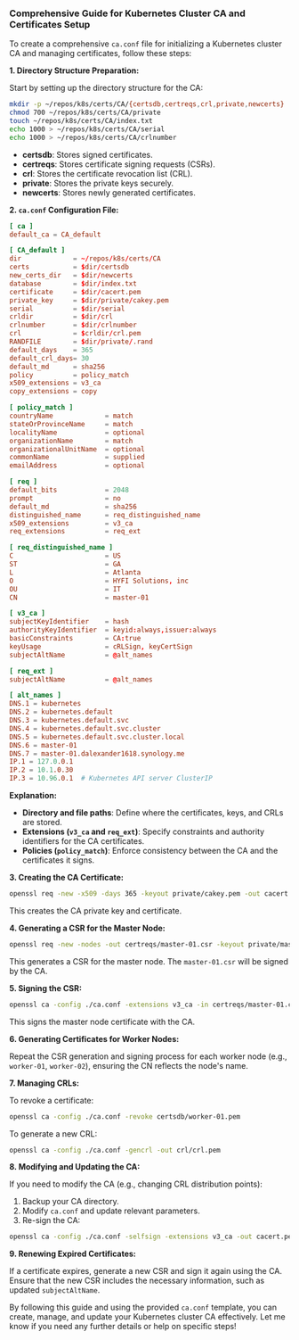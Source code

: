 ### Comprehensive Guide for Kubernetes Cluster CA and Certificates Setup

To create a comprehensive `ca.conf` file for initializing a Kubernetes
cluster CA and managing certificates, follow these steps:

**1. Directory Structure Preparation:**

Start by setting up the directory structure for the CA:

```bash
mkdir -p ~/repos/k8s/certs/CA/{certsdb,certreqs,crl,private,newcerts}
chmod 700 ~/repos/k8s/certs/CA/private
touch ~/repos/k8s/certs/CA/index.txt
echo 1000 > ~/repos/k8s/certs/CA/serial
echo 1000 > ~/repos/k8s/certs/CA/crlnumber
```

- **certsdb**: Stores signed certificates.
- **certreqs**: Stores certificate signing requests (CSRs).
- **crl**: Stores the certificate revocation list (CRL).
- **private**: Stores the private keys securely.
- **newcerts**: Stores newly generated certificates.

**2. `ca.conf` Configuration File:**

```conf
[ ca ]
default_ca = CA_default

[ CA_default ]
dir             = ~/repos/k8s/certs/CA
certs           = $dir/certsdb
new_certs_dir   = $dir/newcerts
database        = $dir/index.txt
certificate     = $dir/cacert.pem
private_key     = $dir/private/cakey.pem
serial          = $dir/serial
crldir          = $dir/crl
crlnumber       = $dir/crlnumber
crl             = $crldir/crl.pem
RANDFILE        = $dir/private/.rand
default_days    = 365
default_crl_days= 30
default_md      = sha256
policy          = policy_match
x509_extensions = v3_ca
copy_extensions = copy

[ policy_match ]
countryName             = match
stateOrProvinceName     = match
localityName            = optional
organizationName        = match
organizationalUnitName  = optional
commonName              = supplied
emailAddress            = optional

[ req ]
default_bits            = 2048
prompt                  = no
default_md              = sha256
distinguished_name      = req_distinguished_name
x509_extensions         = v3_ca
req_extensions          = req_ext

[ req_distinguished_name ]
C                       = US
ST                      = GA
L                       = Atlanta
O                       = HYFI Solutions, inc
OU                      = IT
CN                      = master-01

[ v3_ca ]
subjectKeyIdentifier    = hash
authorityKeyIdentifier  = keyid:always,issuer:always
basicConstraints        = CA:true
keyUsage                = cRLSign, keyCertSign
subjectAltName          = @alt_names

[ req_ext ]
subjectAltName          = @alt_names

[ alt_names ]
DNS.1 = kubernetes
DNS.2 = kubernetes.default
DNS.3 = kubernetes.default.svc
DNS.4 = kubernetes.default.svc.cluster
DNS.5 = kubernetes.default.svc.cluster.local
DNS.6 = master-01
DNS.7 = master-01.dalexander1618.synology.me
IP.1 = 127.0.0.1
IP.2 = 10.1.0.30
IP.3 = 10.96.0.1  # Kubernetes API server ClusterIP
```

**Explanation:**
- **Directory and file paths**: Define where the certificates, keys, and CRLs are stored.
- **Extensions (`v3_ca` and `req_ext`)**: Specify constraints and authority identifiers for the CA certificates.
- **Policies (`policy_match`)**: Enforce consistency between the CA and the certificates it signs.

**3. Creating the CA Certificate:**

```bash
openssl req -new -x509 -days 365 -keyout private/cakey.pem -out cacert.pem -config ./ca.conf
```

This creates the CA private key and certificate.

**4. Generating a CSR for the Master Node:**

```bash
openssl req -new -nodes -out certreqs/master-01.csr -keyout private/master-01.key -config ./ca.conf
```

This generates a CSR for the master node. The `master-01.csr` will be signed by the CA.

**5. Signing the CSR:**

```bash
openssl ca -config ./ca.conf -extensions v3_ca -in certreqs/master-01.csr -out certsdb/master-01.pem
```

This signs the master node certificate with the CA.

**6. Generating Certificates for Worker Nodes:**

Repeat the CSR generation and signing process for each worker node (e.g., `worker-01`, `worker-02`), ensuring the CN reflects the node's name.

**7. Managing CRLs:**

To revoke a certificate:

```bash
openssl ca -config ./ca.conf -revoke certsdb/worker-01.pem
```

To generate a new CRL:

```bash
openssl ca -config ./ca.conf -gencrl -out crl/crl.pem
```

**8. Modifying and Updating the CA:**

If you need to modify the CA (e.g., changing CRL distribution points):
1. Backup your CA directory.
2. Modify `ca.conf` and update relevant parameters.
3. Re-sign the CA:

```bash
openssl ca -config ./ca.conf -selfsign -extensions v3_ca -out cacert.pem -days 365
```

**9. Renewing Expired Certificates:**

If a certificate expires, generate a new CSR and sign it again using the CA. Ensure that the new CSR includes the necessary information, such as updated `subjectAltName`.

By following this guide and using the provided `ca.conf` template, you can create, manage, and update your Kubernetes cluster CA effectively. Let me know if you need any further details or help on specific steps!
